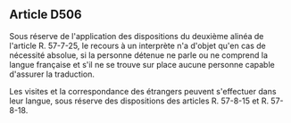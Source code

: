 Article D506
----
Sous réserve de l'application des dispositions du deuxième alinéa de l'article
R. 57-7-25, le recours à un interprète n'a d'objet qu'en cas de nécessité
absolue, si la personne détenue ne parle ou ne comprend la langue française et
s'il ne se trouve sur place aucune personne capable d'assurer la traduction.

Les visites et la correspondance des étrangers peuvent s'effectuer dans leur
langue, sous réserve des dispositions des articles R. 57-8-15 et R. 57-8-18.

